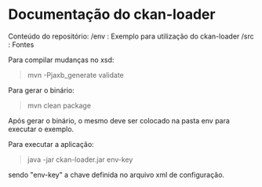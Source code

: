 Documentação do ckan-loader
===========
Conteúdo do repositório:
/env : Exemplo para utilização do ckan-loader
/src : Fontes

Para compilar mudanças no xsd:
> mvn -Pjaxb_generate validate

Para gerar o binário:
> mvn clean package

Após gerar o binário, o mesmo deve ser colocado na pasta env para executar o exemplo.

Para executar a aplicação:
> java -jar ckan-loader.jar env-key

sendo "env-key" a chave definida no arquivo xml de configuração.
